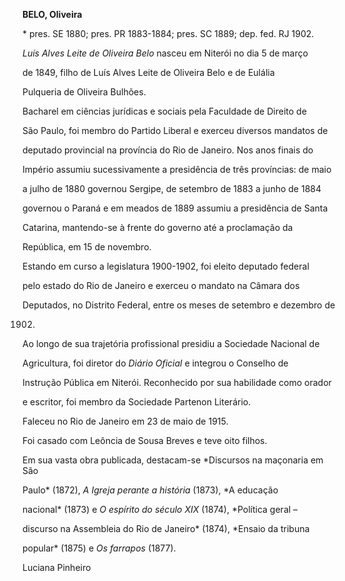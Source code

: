 **BELO, Oliveira**



\* pres. SE 1880; pres. PR 1883-1884; pres. SC 1889; dep. fed. RJ 1902.



*Luís Alves Leite de Oliveira Belo* nasceu em Niterói no dia 5 de março

de 1849, filho de Luís Alves Leite de Oliveira Belo e de Eulália

Pulqueria de Oliveira Bulhões.



Bacharel em ciências jurídicas e sociais pela Faculdade de Direito de

São Paulo, foi membro do Partido Liberal e exerceu diversos mandatos de

deputado provincial na província do Rio de Janeiro. Nos anos finais do

Império assumiu sucessivamente a presidência de três províncias: de maio

a julho de 1880 governou Sergipe, de setembro de 1883 a junho de 1884

governou o Paraná e em meados de 1889 assumiu a presidência de Santa

Catarina, mantendo-se à frente do governo até a proclamação da

República, em 15 de novembro.



Estando em curso a legislatura 1900-1902, foi eleito deputado federal

pelo estado do Rio de Janeiro e exerceu o mandato na Câmara dos

Deputados, no Distrito Federal, entre os meses de setembro e dezembro de

1902.



Ao longo de sua trajetória profissional presidiu a Sociedade Nacional de

Agricultura, foi diretor do *Diário Oficial* e integrou o Conselho de

Instrução Pública em Niterói. Reconhecido por sua habilidade como orador

e escritor, foi membro da Sociedade Partenon Literário.



Faleceu no Rio de Janeiro em 23 de maio de 1915.



Foi casado com Leôncia de Sousa Breves e teve oito filhos.



Em sua vasta obra publicada, destacam-se *Discursos na maçonaria em São

Paulo* (1872), *A Igreja perante a história* (1873), *A educação

nacional* (1873) e *O espírito do século XIX* (1874), *Política geral –

discurso na Assembleia do Rio de Janeiro* (1874), *Ensaio da tribuna

popular* (1875) e *Os farrapos* (1877).



Luciana Pinheiro



